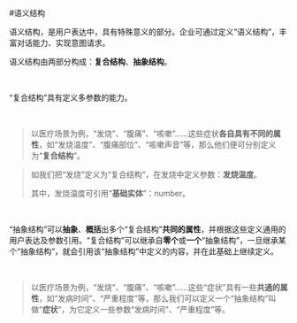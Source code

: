 #语义结构



语义结构，是用户表达中，具有特殊意义的部分。企业可通过定义“语义结构”，丰富对话能力、实现意图请求。



语义结构由两部分构成：**复合结构**、**抽象结构**。

​	



“复合结构”具有定义多参数的能力。	

​	



> 以医疗场景为例，“发烧”、“腹痛”、“咳嗽”……这些症状**各自具有不同的属性**，如“发烧温度”、“腹痛部位”、“咳嗽声音”等，那么他们便可分别定义为“**复合结构**”。

> 如我们把“发烧”定义为“复合结构”，在发烧中定义参数：**发烧温度**。
>
> 其中，发烧温度可引用“**基础实体**”：number。



​	



“抽象结构”可以**抽象**、**概括**出多个“复合结构”**共同的属性**，并根据这些定义通用的用户表达及参数引用。“复合结构”可以继承自**零个**或**一个**“抽象结构”，一旦继承某个“抽象结构”，就会引用该“抽象结构”中定义的内容，并在此基础上继续定义。		

​	



> 以医疗场景为例，“发烧”、“腹痛”、“咳嗽”……这些“症状”具有一些**共通的属性**，如“发病时间”、“严重程度”等，那么我们可以定义一个“抽象结构”叫做“**症状**”，为它定义一些参数“发病时间”、“严重程度”等。



​	





